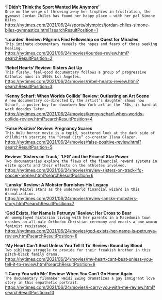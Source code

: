 **‘I Didn’t Think the Sport Wanted Me Anymore’**\
`Once on the verge of throwing away her trophies in frustration, the gymnast Jordan Chiles has found her happy place — with her pal Simone Biles.`\
https://nytimes.com/2021/06/24/sports/olympics/jordan-chiles-simone-biles-gymnastics.html?searchResultPosition=1

**‘Lourdes’ Review: Pilgrims Find Fellowship on Quest for Miracles**\
`This intimate documentary reveals the hopes and fears of those seeking healing.`\
https://nytimes.com/2021/06/24/movies/lourdes-review.html?searchResultPosition=2

**‘Rebel Hearts’ Review: Sisters Act Up**\
`This flashy, feel-good documentary follows a group of progressive Catholic nuns in 1960s Los Angeles.`\
https://nytimes.com/2021/06/24/movies/rebel-hearts-review.html?searchResultPosition=3

**‘Kenny Scharf: When Worlds Collide’ Review: Outlasting an Art Scene**\
`A new documentary co-directed by the artist’s daughter shows how Scharf, a poster boy for downtown New York art in the ’80s, is hard at work decades later.`\
https://nytimes.com/2021/06/24/movies/kenny-scharf-when-worlds-collide-review.html?searchResultPosition=4

**‘False Positive’ Review: Pregnancy Scares**\
`This Hulu horror movie is a tepid, scattered look at the dark side of childbirth starring the “Broad City” co-creator Ilana Glazer.`\
https://nytimes.com/2021/06/24/movies/false-positive-review.html?searchResultPosition=5

**Review: ‘Sisters on Track,’ ‘LFG’ and the Price of Star Power**\
`Two documentaries explore the flaws of the financial reward systems in elite sports and their effects on the athletes involved.`\
https://nytimes.com/2021/06/24/movies/review-sisters-on-track-lfg-soccer-money.html?searchResultPosition=6

**‘Lansky’ Review: A Mobster Burnishes His Legacy**\
`Harvey Keitel stars as the underworld financial wizard in this dramatization.`\
https://nytimes.com/2021/06/24/movies/review-lansky-mobsters-story.html?searchResultPosition=7

**‘God Exists, Her Name is Petrunya’ Review: Her Cross to Bear**\
`An unemployed historian living with her parents in a Macedonia town crashes an all-male Orthodox Christian ceremony and enacts a one-woman feminist resistance.`\
https://nytimes.com/2021/06/24/movies/god-exists-her-name-is-petrunya-review.html?searchResultPosition=8

**‘My Heart Can’t Beat Unless You Tell It To’ Review: Bound by Blood**\
`Two siblings struggle to provide for their freakish brother in this pitch-black family drama.`\
https://nytimes.com/2021/06/24/movies/my-heart-cant-beat-unless-you-tell-it-to-review.html?searchResultPosition=9

**‘I Carry You with Me’ Review: When You Can’t Go Home Again**\
`The documentary filmmaker Heidi Ewing dramatizes a gay immigrant love story in this empathetic portrait.`\
https://nytimes.com/2021/06/24/movies/i-carry-you-with-me-review.html?searchResultPosition=10

